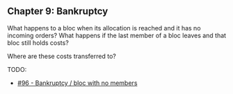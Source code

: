 ## Chapter 9: Bankruptcy

What happens to a bloc when its allocation is reached and it has no incoming orders? What happens if the last member of a bloc leaves and that bloc still holds costs?

Where are these costs transferred to?

TODO:

- [#96 - Bankruptcy / bloc with no members](https://github.com/basisproject/tracker/issues/96)

